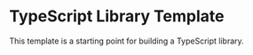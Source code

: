 # TypeScript Library Template

This template is a starting point for building a TypeScript library.
